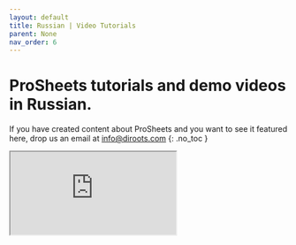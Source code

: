 ```yaml
---
layout: default
title: Russian | Video Tutorials
parent: None
nav_order: 6
---
```


# ProSheets tutorials and demo videos in Russian.
If you have created content about ProSheets and you want to see it featured here, drop us an email at info@diroots.com
{: .no_toc }

<div class="di-iframe-container">
  <iframe
  title="Revit to PDF | DiRoots ProSheets"
  class="di-responsive-iframe" 
  src="https://www.youtube.com/embed/uDZq3_rwJWQ?feature=oembed">
  </iframe>
</div> 
